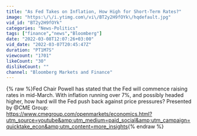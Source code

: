 ```yaml
---
title: "As Fed Takes on Inflation, How High for Short-Term Rates?"
image: "https:\/\/i.ytimg.com\/vi\/BT2y2H9fOYk\/hqdefault.jpg"
vid_id: "BT2y2H9fOYk"
categories: "News-Politics"
tags: ["finance","news","Bloomberg"]
date: "2022-03-08T12:07:26+03:00"
vid_date: "2022-03-07T20:45:47Z"
duration: "PT1M7S"
viewcount: "1701"
likeCount: "30"
dislikeCount: ""
channel: "Bloomberg Markets and Finance"
---
```

{% raw %}Fed Chair Powell has stated that the Fed will commence raising rates in mid-March. With inflation running over 7%, and possibly headed higher, how hard will the Fed push back against price pressures? Presented by @CME Group: <a rel="nofollow" target="blank" href="https://www.cmegroup.com/openmarkets/economics.html?utm_source=youtube&amp;utm_medium=paid_social&amp;utm_campaign=quicktake_econ&amp;utm_content=more_insights">https://www.cmegroup.com/openmarkets/economics.html?utm_source=youtube&amp;utm_medium=paid_social&amp;utm_campaign=quicktake_econ&amp;utm_content=more_insights</a>{% endraw %}
